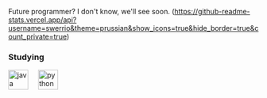 Future programmer? I don't know, we'll see soon.
<picture>(https://github-readme-stats.vercel.app/api?username=swerrio&theme=prussian&show_icons=true&hide_border=true&count_private=true)</picture>

<h3 align="left">Studying</h3>
<div align="left">
  <img src="https://cdn.jsdelivr.net/npm/simple-icons@3.0.1/icons/java.svg" height="40" alt="java logo"  />
  <img width="12" />
  <img src="https://cdn.jsdelivr.net/npm/simple-icons@3.0.1/icons/python.svg" height="40" alt="python logo"  />
  <img width="12" />
</div>
